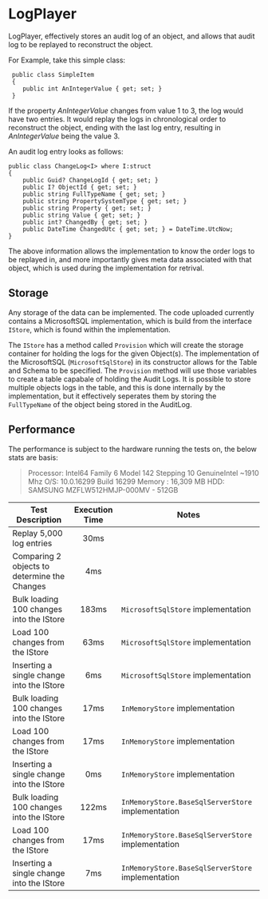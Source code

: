 # LogPlayer

LogPlayer, effectively stores an audit log of an object, and allows that audit log to be replayed to reconstruct the object.

For Example, take this simple class:
```
 public class SimpleItem
 {
    public int AnIntegerValue { get; set; }
 }
```

If the property *AnIntegerValue* changes from value 1 to 3, the log would have two entries. It would replay the logs in chronological order to reconstruct the object, ending with the last log entry, resulting in *AnIntegerValue* being the value 3.

An audit log entry looks as follows:
```
public class ChangeLog<I> where I:struct
{
    public Guid? ChangeLogId { get; set; }
    public I? ObjectId { get; set; }
    public string FullTypeName { get; set; }
    public string PropertySystemType { get; set; }
    public string Property { get; set; }
    public string Value { get; set; }
    public int? ChangedBy { get; set; }
    public DateTime ChangedUtc { get; set; } = DateTime.UtcNow;
}
```
The above information allows the implementation to know the order logs to be replayed in, and more importantly gives meta data associated with that object, which is used during the implementation for retrival.

## Storage

Any storage of the data can be implemented. The code uploaded currently contains a MicrosoftSQL implementation, which is build from the interface ```IStore```, which is found within the implementation.

The ```IStore``` has a method called ```Provision``` which will create the storage container for holding the logs for the given Object(s). The implementation of the MicrosoftSQL (```MicrosoftSqlStore```) in its constructor allows for the Table and Schema to be specified. The ```Provision``` method will use those variables to create a table capabale of holding the Audit Logs. It is possible to store multiple objects logs in the table, and this is done internally by the implementation, but it effectively seperates them by storing the ```FullTypeName``` of the object being stored in the AuditLog.

## Performance
The performance is subject to the hardware running the tests on, the below stats are basis:
> Processor: Intel64 Family 6 Model 142 Stepping 10 GenuineIntel ~1910 Mhz
> O/S: 10.0.16299 Build 16299
> Memory :  16,309 MB
> HDD: SAMSUNG MZFLW512HMJP-000MV - 512GB

| Test Description | Execution Time | Notes
| ---------------- | :-------------: | ----- |
| Replay 5,000 log entries | 30ms | |
| Comparing 2 objects to determine the Changes | 4ms | |
| Bulk loading 100 changes into the IStore | 183ms | ```MicrosoftSqlStore``` implementation
| Load 100 changes from the IStore | 63ms | ```MicrosoftSqlStore``` implementation
| Inserting a single change into the IStore | 6ms | ```MicrosoftSqlStore``` implementation
| Bulk loading 100 changes into the IStore | 17ms | ```InMemoryStore``` implementation
| Load 100 changes from the IStore | 17ms | ```InMemoryStore``` implementation
| Inserting a single change into the IStore | 0ms | ```InMemoryStore``` implementation
| Bulk loading 100 changes into the IStore | 122ms | ```InMemoryStore.BaseSqlServerStore``` implementation
| Load 100 changes from the IStore | 17ms | ```InMemoryStore.BaseSqlServerStore``` implementation
| Inserting a single change into the IStore | 7ms | ```InMemoryStore.BaseSqlServerStore``` implementation

